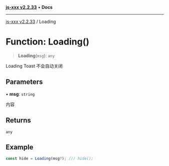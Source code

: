 [**js-xxx v2.2.33**](../README.md) • **Docs**

***

[js-xxx v2.2.33](../README.md) / Loading

# Function: Loading()

> **Loading**(`msg`): `any`

Loading Toast 不会自动关闭

## Parameters

• **msg**: `string`

内容

## Returns

`any`

## Example

```ts
const hide = Loading(msg?); /// hide();
```

